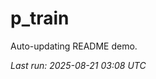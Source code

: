 # p_train

Auto-updating README demo.

<!--START_SECTION:status-->
_Last run: 2025-08-21 03:08 UTC_
<!--END_SECTION:status-->































